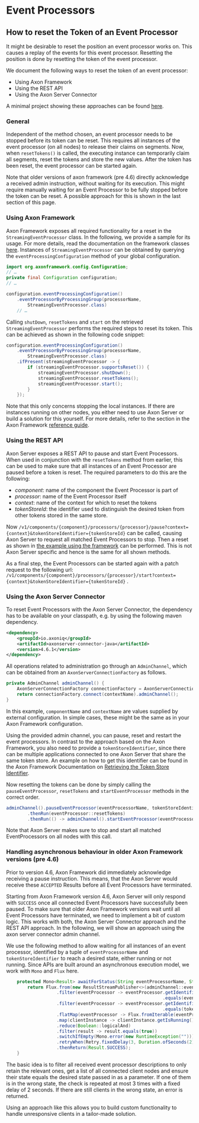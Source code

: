 # Event Processors

## How to reset the Token of an Event Processor

It might be desirable to reset the position an event processor works on.
This causes a replay of the events for this event processor.
Resetting the position is done by resetting the token of the event processor.

We document the following ways to reset the token of an event processor:
- Using Axon Framework
- Using the REST API
- Using the Axon Server Connector

A minimal project showing these approaches can be found [here](https://github.com/AxonIQ/code-samples/tree/master/reset-handler).

### General
Independent of the method chosen, an event processor needs to be stopped before its token can be reset.
This requires all instances of the event processor (on all nodes) to release their claims on segments.
Now, when `resetTokens()` is called, the executing instance can temporarily claim all segments, reset the tokens and store the new values.
After the token has been reset, the event processor can be started again.

Note that older versions of axon framework (pre 4.6) directly acknowledge a received admin instruction, without waiting for its execution.
This might require manually waiting for an Event Processor to be fully stopped before the token can be reset.
A possible approach for this is shown in the last section of this page.

### Using Axon Framework
Axon Framework exposes all required functionality for a reset in the `StreamingEventProcessor` class. In the following, we provide a sample for its usage. For more details, read the documentation on the framework classes [here](../../axon-framework/events/event-processors/streaming.md#triggering-a-reset).
Instances of `StreamingEventProcessor` can be obtained by querying the `eventProcessingConfiguration` method of your global configuration.
```java
import org.axonframework.config.Configuration;
// …
private final Configuration configuration;
// …

configuration.eventProcessingConfiguration()
    .eventProcessorByProcessingGroup(processorName,
        StreamingEventProcessor.class)
    // …
```
Calling `shutDown`, `resetTokens` and `start` on the retrieved `StreamingEventProcessor` performs the required steps to reset its token.
This can be achieved as shown in the following code snippet:
```java
configuration.eventProcessingConfiguration()
    .eventProcessorByProcessingGroup(processorName,
        StreamingEventProcessor.class)
    .ifPresent(streamingEventProcessor -> {
        if (streamingEventProcessor.supportsReset()) {
            streamingEventProcessor.shutDown();
            streamingEventProcessor.resetTokens();
            streamingEventProcessor.start();
        }
    });
```

Note that this only concerns stopping the local instances. 
If there are instances running on other nodes, you either need to use Axon Server or build a solution for this yourself.
For more details, refer to the section in the Axon Framework [reference guide](../../axon-framework/events/event-processors/streaming.md#triggering-a-reset).

### Using the REST API
Axon Server exposes a REST API to pause and start Event Processors.
When used in conjunction with the `resetTokens` method from earlier, this can be used to make sure that all instances of an Event Processor are paused before a token is reset.
The required parameters to do this are the following:
- *component*: name of the component the Event Processor is part of
- *processor*: name of the Event Processor itself
- *context*: name of the context for which to reset the tokens
- *tokenStoreId*: the identifier used to distinguish the desired token from other tokens stored in the same store. 

Now 
`/v1/components/{component}/processors/{processor}/pause?context={context}&tokenStoreIdentifier={tokenStoreId}`
can be called, causing Axon Server to request all matched Event Processors to stop.
Then a reset as shown in [the example using the framework](event-processors.md#using-axon-framework)
 can be performed.
This is not Axon Server specific and hence is the same for all shown methods.

As a final step, the Event Processors can be started again with a patch request to the following url:
`/v1/components/{component}/processors/{processor}/start?context={context}&tokenStoreIdentifier={tokenStoreId}` .


### Using the Axon Server Connector
To reset Event Processors with the Axon Server Connector, the dependency has to be available on your classpath, 
e.g. by using the following maven dependency.
```xml
<dependency>
    <groupId>io.axoniq</groupId>
    <artifactId>axonserver-connector-java</artifactId>
    <version>4.6.1</version>
</dependency>
```

All operations related to administration go through an `AdminChannel`, 
which can be obtained from an `AxonServerConnectionFactory` as follows.

```java
private AdminChannel adminChannel() {
    AxonServerConnectionFactory connectionFactory = AxonServerConnectionFactory.forClient(componentName).build();
    return connectionFactory.connect(contextName).adminChannel();
}
```

In this example, `componentName` and `contextName` are values supplied by external configuration.
In simple cases, these might be the same as in your Axon Framework configuration.

Using the provided admin channel, you can pause, reset and restart the event processors.
In contrast to the approach based on the Axon Framework, you also need to provide a `tokenStoreIdentifier`, 
since there can be multiple applications connected to one Axon Server that share the same token store. 
An example on how to get this identifier can be found in the Axon Framework Documentation on [Retrieving the Token Store Identifier](../../axon-framework/events/event-processors/streaming.md#retrieving-the-token-store-identifier).

Now resetting the tokens can be done by simply calling the `pauseEventProcessor`, `resetTokens` and `startEventProcessor` 
methods in the correct order.

```java
adminChannel().pauseEventProcessor(eventProcessorName, tokenStoreIdentifier)
        .thenRun(eventProcessor::resetTokens)
        .thenRun(() -> adminChannel().startEventProcessor(eventProcessorName, tokenStoreIdentifier))
```

Note that Axon Server makes sure to stop and start all matched EventProcessors on all nodes with this call. 


### Handling asynchronous behaviour in older Axon Framework versions (pre 4.6)

Prior to version 4.6, Axon Framework did immediately acknowledge receiving a pause instruction.
This means, that the Axon Server would receive these `ACCEPTED` Results before all Event Processors have terminated.

Starting from Axon Framework version 4.6, Axon Server will only respond with `SUCCESS` once all connected Event Processors have successfully been paused.
To make sure that older Axon Framework versions wait until all Event Processors have terminated, we need to implement a bit of custom logic.
This works with both, the Axon Server Connector approach and the REST API approach. 
In the following, we will show an approach using the axon server connector admin channel.

We use the following method to allow waiting for all instances of an event processor, identified by a tuple of 
`eventProcessorName` and `tokenStoreIdentifier` to reach a desired state, either running or not running.
Since APIs are built around an asynchronous execution model, we work with `Mono` and `Flux` here.

```java
    protected Mono<Result> awaitForStatus(String eventProcessorName, String tokenStoreIdentifier, boolean running) {
        return Flux.from(new ResultStreamPublisher<>(adminChannel::eventProcessors))
                   .filter(eventProcessor -> eventProcessor.getIdentifier().getProcessorName()
                                                           .equals(eventProcessorName))
                   .filter(eventProcessor -> eventProcessor.getIdentifier().getTokenStoreIdentifier()
                                                           .equals(tokenStoreIdentifier))
                   .flatMap(eventProcessor -> Flux.fromIterable(eventProcessor.getClientInstanceList()))
                   .map(clientInstance -> clientInstance.getIsRunning() == running)
                   .reduce(Boolean::logicalAnd)
                   .filter(result -> result.equals(true))
                   .switchIfEmpty(Mono.error(new RuntimeException("")))
                   .retryWhen(Retry.fixedDelay(3, Duration.ofSeconds(2)))
                   .thenReturn(Result.SUCCESS);
    }
```
The basic idea is to filter all received event processor descriptions to only retain the relevant ones, 
get a list of all connected client nodes and ensure their state equals the desired state passed in as a parameter.
If one of them is in the wrong state, the check is repeated at most 3 times with a fixed delay of 2 seconds.
If there are still clients in the wrong state, an error is returned.

Using an approach like this allows you to build custom functionality to handle unresponsive clients in a tailor-made solution.